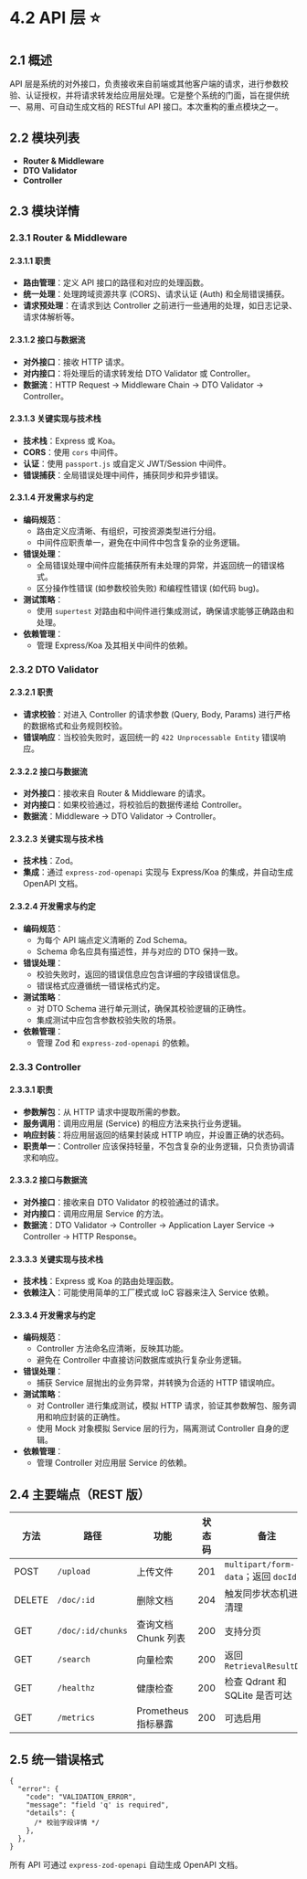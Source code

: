 # 4.2 API 层 ⭐

## 2.1 概述

API 层是系统的对外接口，负责接收来自前端或其他客户端的请求，进行参数校验、认证授权，并将请求转发给应用层处理。它是整个系统的门面，旨在提供统一、易用、可自动生成文档的 RESTful API 接口。本次重构的重点模块之一。

## 2.2 模块列表

- **Router & Middleware**
- **DTO Validator**
- **Controller**

## 2.3 模块详情

### 2.3.1 Router & Middleware

#### 2.3.1.1 职责

- **路由管理**：定义 API 接口的路径和对应的处理函数。
- **统一处理**：处理跨域资源共享 (CORS)、请求认证 (Auth) 和全局错误捕获。
- **请求预处理**：在请求到达 Controller 之前进行一些通用的处理，如日志记录、请求体解析等。

#### 2.3.1.2 接口与数据流

- **对外接口**：接收 HTTP 请求。
- **对内接口**：将处理后的请求转发给 DTO Validator 或 Controller。
- **数据流**：HTTP Request -> Middleware Chain -> DTO Validator -> Controller。

#### 2.3.1.3 关键实现与技术栈

- **技术栈**：Express 或 Koa。
- **CORS**：使用 `cors` 中间件。
- **认证**：使用 `passport.js` 或自定义 JWT/Session 中间件。
- **错误捕获**：全局错误处理中间件，捕获同步和异步错误。

#### 2.3.1.4 开发需求与约定

- **编码规范**：
  - 路由定义应清晰、有组织，可按资源类型进行分组。
  - 中间件应职责单一，避免在中间件中包含复杂的业务逻辑。
- **错误处理**：
  - 全局错误处理中间件应能捕获所有未处理的异常，并返回统一的错误格式。
  - 区分操作性错误 (如参数校验失败) 和编程性错误 (如代码 bug)。
- **测试策略**：
  - 使用 `supertest` 对路由和中间件进行集成测试，确保请求能够正确路由和处理。
- **依赖管理**：
  - 管理 Express/Koa 及其相关中间件的依赖。

### 2.3.2 DTO Validator

#### 2.3.2.1 职责

- **请求校验**：对进入 Controller 的请求参数 (Query, Body, Params) 进行严格的数据格式和业务规则校验。
- **错误响应**：当校验失败时，返回统一的 `422 Unprocessable Entity` 错误响应。

#### 2.3.2.2 接口与数据流

- **对外接口**：接收来自 Router & Middleware 的请求。
- **对内接口**：如果校验通过，将校验后的数据传递给 Controller。
- **数据流**：Middleware -> DTO Validator -> Controller。

#### 2.3.2.3 关键实现与技术栈

- **技术栈**：Zod。
- **集成**：通过 `express-zod-openapi` 实现与 Express/Koa 的集成，并自动生成 OpenAPI 文档。

#### 2.3.2.4 开发需求与约定

- **编码规范**：
  - 为每个 API 端点定义清晰的 Zod Schema。
  - Schema 命名应具有描述性，并与对应的 DTO 保持一致。
- **错误处理**：
  - 校验失败时，返回的错误信息应包含详细的字段错误信息。
  - 错误格式应遵循统一错误格式约定。
- **测试策略**：
  - 对 DTO Schema 进行单元测试，确保其校验逻辑的正确性。
  - 集成测试中应包含参数校验失败的场景。
- **依赖管理**：
  - 管理 Zod 和 `express-zod-openapi` 的依赖。

### 2.3.3 Controller

#### 2.3.3.1 职责

- **参数解包**：从 HTTP 请求中提取所需的参数。
- **服务调用**：调用应用层 (Service) 的相应方法来执行业务逻辑。
- **响应封装**：将应用层返回的结果封装成 HTTP 响应，并设置正确的状态码。
- **职责单一**：Controller 应该保持轻量，不包含复杂的业务逻辑，只负责协调请求和响应。

#### 2.3.3.2 接口与数据流

- **对外接口**：接收来自 DTO Validator 的校验通过的请求。
- **对内接口**：调用应用层 Service 的方法。
- **数据流**：DTO Validator -> Controller -> Application Layer Service -> Controller -> HTTP Response。

#### 2.3.3.3 关键实现与技术栈

- **技术栈**：Express 或 Koa 的路由处理函数。
- **依赖注入**：可能使用简单的工厂模式或 IoC 容器来注入 Service 依赖。

#### 2.3.3.4 开发需求与约定

- **编码规范**：
  - Controller 方法命名应清晰，反映其功能。
  - 避免在 Controller 中直接访问数据库或执行复杂业务逻辑。
- **错误处理**：
  - 捕获 Service 层抛出的业务异常，并转换为合适的 HTTP 错误响应。
- **测试策略**：
  - 对 Controller 进行集成测试，模拟 HTTP 请求，验证其参数解包、服务调用和响应封装的正确性。
  - 使用 Mock 对象模拟 Service 层的行为，隔离测试 Controller 自身的逻辑。
- **依赖管理**：
  - 管理 Controller 对应用层 Service 的依赖。

## 2.4 主要端点（REST 版）

| 方法   | 路径              | 功能                | 状态码 | 备注                                |
| ------ | ----------------- | ------------------- | ------ | ----------------------------------- |
| POST   | `/upload`         | 上传文件            | 201    | `multipart/form-data`；返回 `docId` |
| DELETE | `/doc/:id`        | 删除文档            | 204    | 触发同步状态机进行清理              |
| GET    | `/doc/:id/chunks` | 查询文档 Chunk 列表 | 200    | 支持分页                            |
| GET    | `/search`         | 向量检索            | 200    | 返回 `RetrievalResultDTO`           |
| GET    | `/healthz`        | 健康检查            | 200    | 检查 Qdrant 和 SQLite 是否可达      |
| GET    | `/metrics`        | Prometheus 指标暴露 | 200    | 可选启用                            |

## 2.5 统一错误格式

```jsonc
{
  "error": {
    "code": "VALIDATION_ERROR",
    "message": "field 'q' is required",
    "details": {
      /* 校验字段详情 */
    },
  },
}
```

所有 API 可通过 `express-zod-openapi` 自动生成 OpenAPI 文档。
